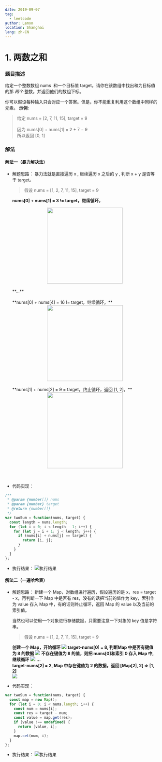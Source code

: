 ```yaml
---
date: 2019-09-07
tag:
  - leetcode
author: Lemon
location: Shanghai
lang: zh-CN
---
```


# 1. 两数之和

### 题目描述

给定一个整数数组 nums  和一个目标值 target，请你在该数组中找出和为目标值的那 *两个* 整数，并返回他们的数组下标。

你可以假设每种输入只会对应一个答案。但是，你不能重复利用这个数组中同样的元素。
**示例:**

> 给定 nums = [2, 7, 11, 15], target = 9 <br/><br/> 因为 nums[0] + nums[1] = 2 + 7 = 9 <br/> 所以返回 [0, 1]

### 解法

#### 解法一（暴力解决法）

- 解题思路：
  暴力法就是直接遍历 x , 继续遍历 x 之后的 y , 判断 x + y 是否等于 target。

  > 假设 nums = [1, 2, 7, 11, 15], target = 9

  **nums[0] + nums[1] = 3 != target，继续循环，**
  <br/>
  <div style="text-align: center"><img src="https://raw.githubusercontent.com/volcanoliuc/vue-blog/images/images20190910093746.png" style="height: 250px;"/></div>
  <br/>
  **...**
  <br/>
  <br/>
  **nums[0] + nums[4] = 16 != target，继续循环，**
  <br/>
  <div style="text-align: center"><img src="https://raw.githubusercontent.com/volcanoliuc/vue-blog/images/images20190910094206.png" style="height: 250px;"/></div>
  <br/>
  **nums[1] + nums[2] = 9 = target，终止循环，返回 [1, 2]。**
  <br/>
  <div style="text-align: center"><img src="https://raw.githubusercontent.com/volcanoliuc/vue-blog/images/images20190910094501.png" style="height: 250px;"/></div>
  <br/>
  <br/>

- 代码实现：

```js
/**
 * @param {number[]} nums
 * @param {number} target
 * @return {number[]}
 */
var twoSum = function(nums, target) {
  const length = nums.length;
  for (let i = 0; i < length - 1; i++) {
    for (let j = i + 1; j < length; j++) {
      if (nums[i] + nums[j] == target) {
        return [i, j];
      }
    }
  }
};
```

- 执行结果：
  ![执行结果](https://raw.githubusercontent.com/volcanoliuc/vue-blog/images/images20190907140754.png)

#### 解法二（一遍哈希表）
- 解题思路：
  新建一个 Map，对数组进行遍历，假设遍历的是 x，res = target - x，再判断一下 Map 中是否有 res，没有的话把当前的值作为 key，索引作为 value 存入 Map 中，有的话则终止循环，返回 Map 的 value 以及当前的索引值。

  当然也可以使用一个对象进行存储数据，只需要注意一下对象的 key 值是字符串。

  > 假设 nums = [1, 2, 7, 11, 15], target = 9

  **创建一个 Map，开始循环**
  ![](https://i.loli.net/2019/09/10/ZDBMlYQcgeGKhFx.png)
  **target-nums[0] = 8, 判断Map 中是否有键值为 8 的数据**
  ![](https://i.loli.net/2019/09/10/5wbuCvD6VjUNJXg.png)
  **不存在键值为 8 的值，则把 nums[0]和索引 0 存入 Map 中, 继续循环**
  ![](https://i.loli.net/2019/09/10/C2x85jDXMTNrldo.png)
  **...**
  <br/>
  **target-nums[2] = 2, Map 中存在键值为 2 的数据，返回 [Map[2], 2] => [1, 2]**
  <br/>
  ![](https://i.loli.net/2019/09/10/SeU8sVLOzAtNcul.png)

- 代码实现：

```js
var twoSum = function(nums, target) {
  const map = new Map();
  for (let i = 0; i < nums.length; i++) {
    const num = nums[i];
    const res = target - num;
    const value = map.get(res);
    if (value !== undefined) {
      return [value, i];
    }
    map.set(num, i);
  }
};
```
- 执行结果：
  ![执行结果](https://raw.githubusercontent.com/volcanoliuc/vue-blog/images/images20190908095621.png)